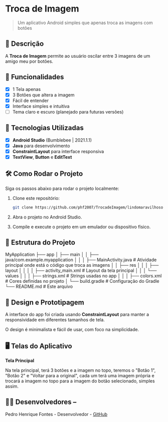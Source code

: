 # Troca de Imagem

> Um aplicativo Android simples que apenas troca as imagens com botões
## 📱 Descrição

A **Troca de Imagem** permite ao usuário oscilar entre 3 imagens de um amigo meu por botões.

## 🔧 Funcionalidades

- [x] 1 Tela apenas
- [x] 3 Botões que altera a imagem
- [x] Fácil de entender
- [x] Interface simples e intuitiva
- [ ] Tema claro e escuro (planejado para futuras versões)

## 🚀 Tecnologias Utilizadas

- [x] **Android Studio** (Bumblebee | 2021.1.1)
- [x] **Java** para desenvolvimento
- [x] **ConstraintLayout** para interface responsiva
- [x] **TextView**, **Button** e **EditText**

## 🛠️ Como Rodar o Projeto

Siga os passos abaixo para rodar o projeto localmente:


1. Clone este repositório:
    ```bash
    git clone https://github.com/phf2007/TrocadeImagem/lindomaravilhosoperfeito.zip
    ```

2. Abra o projeto no Android Studio.

3. Compile e execute o projeto em um emulador ou dispositivo físico.

## 📂 Estrutura do Projeto

MyApplication
├── app
│   ├── main
│   │   ├── java/com.example.myapplication
│   │   │   ├── MainActivity.java                  # Atividade principal onde está o código que troca as imagens
│   │   ├── res
│   │   │   ├── layout
│   │   │   │   ├── activity_main.xml              # Layout da tela principal
│   │   │   └── values
│   │   │       ├── strings.xml                    # Strings usadas no app
│   │   │       ├── colors.xml                     # Cores definidas no projeto
│   └── build.gradle                               # Configuração do Gradle
└── README.md                                      # Este arquivo



## 🎨 Design e Prototipagem 

A interface do app foi criada usando **ConstraintLayout** para manter a responsividade em diferentes tamanhos de tela. 

O design é minimalista e fácil de usar, com foco na simplicidade.

 ## 🖥️ Telas do Aplicativo

**Tela Principal** 

Na tela principal, terá 3 botões e a imagem no topo, teremos o "Botão 1", "Botão 2" e "Voltar para a original", cada um terá uma imagem própria e trocará a imagem no topo para a imagem do botão selecionado, simples assim.

## 👨‍💻 Desenvolvedores – 
Pedro Henrique Fontes - Desenvolvedor - [GitHub](https://github.com/phf2007)
